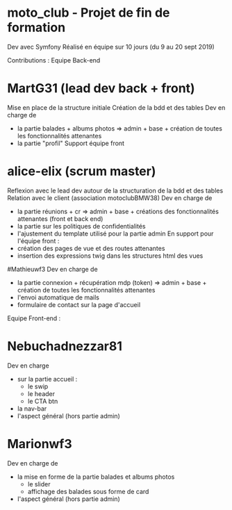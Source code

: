 # moto_club - Projet de fin de formation 
Dev avec Symfony
Réalisé en équipe sur 10 jours (du 9 au 20 sept 2019)

Contributions :
Equipe Back-end
# MartG31 (lead dev back + front)
Mise en place de la structure initiale 
Création de la bdd et des tables
Dev en charge de 
- la partie balades + albums photos => admin + base + création de toutes les fonctionnalités attenantes
- la partie "profil"
Support équipe front


# alice-elix (scrum master)
Reflexion avec le lead dev autour de la structuration de la bdd et des tables
Relation avec le client (association motoclubBMW38)
Dev en charge de 
- la partie réunions + cr => admin + base + créations des fonctionnalités attenantes (front et back end)
- la partie sur les politiques de confidentialités
- l'ajustement du template utilisé pour la partie admin
En support pour l'équipe front : 
- création des pages de vue et des routes attenantes
- insertion des expressions twig dans les structures html des vues


#Mathieuwf3
Dev en charge de 
- la partie connexion + récupération mdp (token)  => admin + base + création de toutes les fonctionnalités attenantes
- l'envoi automatique de mails
- formulaire de contact sur la page d'accueil

Equipe Front-end : 
# Nebuchadnezzar81 
Dev en charge 
- sur la partie accueil :
  - le swip 
  - le header
  - le CTA btn
- la nav-bar
- l'aspect général (hors partie admin)

  
# Marionwf3
Dev en charge de
- la mise en forme de la partie balades et albums photos
  - le slider
  - affichage des balades sous forme de card
- l'aspect général (hors partie admin)



